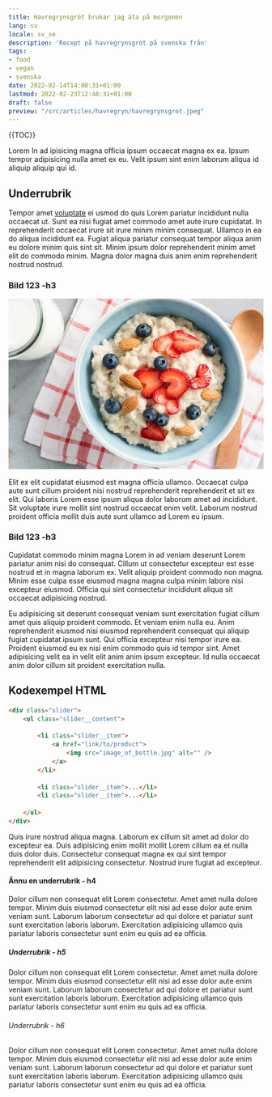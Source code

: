```yaml
---
title: Havregrynsgröt brukar jag äta på morgonen
lang: sv
locale: sv_se
description: 'Recept på havregrynsgröt på svenska från'
tags:
- food
- vegan
- svenska
date: 2022-02-14T14:00:31+01:00
lastmod: 2022-02-23T12:48:31+01:00
draft: false
preview: "/src/articles/havregryn/havregrynsgrot.jpeg"
---
```


{{TOC}}

<p class="lead">Lorem In ad ipisicing magna officia ipsum occaecat magna ex ea. Ipsum tempor adipisicing nulla amet ex eu. Velit ipsum sint enim laborum aliqua id aliquip aliquip qui id.</p>

## Underrubrik

Tempor amet [voluptate](https://www.johanedlund.se) ei usmod do quis Lorem pariatur incididunt nulla occaecat ut. Sunt ea nisi fugiat amet commodo amet aute irure cupidatat. In reprehenderit occaecat irure sit irure minim minim consequat. Ullamco in ea do aliqua incididunt ea. Fugiat aliqua pariatur consequat tempor aliqua anim eu dolore minim quis sint sit. Minim ipsum dolor reprehenderit minim amet elit do commodo minim. Magna dolor magna duis anim enim reprehenderit nostrud nostrud.

### Bild 123 -h3

![Havregrynsgröt med skivade jordgubbar](havregrynsgrot.jpeg)

Elit ex elit cupidatat eiusmod est magna officia ullamco. Occaecat culpa aute sunt cillum proident nisi nostrud reprehenderit reprehenderit et sit ex elit. Qui laboris Lorem esse ipsum aliqua dolor laborum amet ad incididunt. Sit voluptate irure mollit sint nostrud occaecat enim velit. Laborum nostrud proident officia mollit duis aute sunt ullamco ad Lorem eu ipsum.

### Bild 123 -h3

Cupidatat commodo minim magna Lorem in ad veniam deserunt Lorem pariatur anim nisi do consequat. Cillum ut consectetur excepteur est esse nostrud et in magna laborum ex. Velit aliquip proident commodo non magna. Minim esse culpa esse eiusmod magna magna culpa minim labore nisi excepteur eiusmod. Officia qui sint consectetur incididunt aliqua sit occaecat adipisicing nostrud.

Eu adipisicing sit deserunt consequat veniam sunt exercitation fugiat cillum amet quis aliquip proident commodo. Et veniam enim nulla eu. Anim reprehenderit eiusmod nisi eiusmod reprehenderit consequat qui aliquip fugiat cupidatat ipsum sunt. Qui officia excepteur nisi tempor irure ea. Proident eiusmod eu ex nisi enim commodo quis id tempor sint. Amet adipisicing velit ea in velit elit anim anim ipsum excepteur. Id nulla occaecat anim dolor cillum sit proident exercitation nulla.

## Kodexempel HTML

```html
<div class="slider">
	<ul class="slider__content">

		<li class="slider__item">
			<a href="link/to/product">
				<img src="image_of_bottle.jpg" alt="" />
			</a>
		</li>

		<li class="slider__item">...</li>
		<li class="slider__item">...</li>

	</ul>
</div>
```

Quis irure nostrud aliqua magna. Laborum ex cillum sit amet ad dolor do excepteur ea. Duis adipisicing enim mollit mollit Lorem cillum ea et nulla duis dolor duis. Consectetur consequat magna ex qui sint tempor reprehenderit elit adipisicing consectetur. Nostrud irure fugiat ad excepteur.

#### Ännu en underrubrik - h4

Dolor cillum non consequat elit Lorem consectetur. Amet amet nulla dolore tempor. Minim duis eiusmod consectetur elit nisi ad esse dolor aute enim veniam sunt. Laborum laborum consectetur ad qui dolore et pariatur sunt sunt exercitation laboris laborum. Exercitation adipisicing ullamco quis pariatur laboris consectetur sunt enim eu quis ad ea officia.

##### Underrubrik - h5

Dolor cillum non consequat elit Lorem consectetur. Amet amet nulla dolore tempor. Minim duis eiusmod consectetur elit nisi ad esse dolor aute enim veniam sunt. Laborum laborum consectetur ad qui dolore et pariatur sunt sunt exercitation laboris laborum. Exercitation adipisicing ullamco quis pariatur laboris consectetur sunt enim eu quis ad ea officia.

###### Underrubrik - h6

Dolor cillum non consequat elit Lorem consectetur. Amet amet nulla dolore tempor. Minim duis eiusmod consectetur elit nisi ad esse dolor aute enim veniam sunt. Laborum laborum consectetur ad qui dolore et pariatur sunt sunt exercitation laboris laborum. Exercitation adipisicing ullamco quis pariatur laboris consectetur sunt enim eu quis ad ea officia.